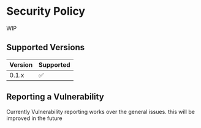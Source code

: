 # Security Policy

WIP

## Supported Versions


| Version | Supported          |
| ------- | ------------------ |
| 0.1.x   | :white_check_mark: |

## Reporting a Vulnerability

Currently Vulnerability reporting works over the general issues. this will be improved in the future
